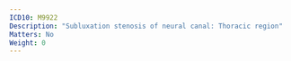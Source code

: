```yaml
---
ICD10: M9922
Description: "Subluxation stenosis of neural canal: Thoracic region"
Matters: No
Weight: 0
---
```


